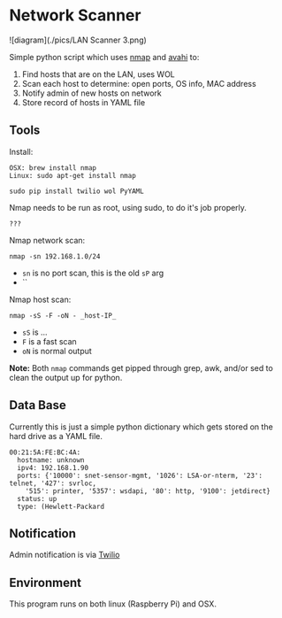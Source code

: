 # Network Scanner

![diagram](./pics/LAN Scanner 3.png)

Simple python script which uses [nmap](http://) and [avahi](http://www.avahi.org) to:

1. Find hosts that are on the LAN, uses WOL
2. Scan each host to determine: open ports, OS info, MAC address
3. Notify admin of new hosts on network
4. Store record of hosts in YAML file

## Tools

Install:

	OSX: brew install nmap
	Linux: sudo apt-get install nmap

	sudo pip install twilio wol PyYAML

Nmap needs to be run as root, using sudo, to do it's job properly.

	???

Nmap network scan:

	nmap -sn 192.168.1.0/24

* `sn` is no port scan, this is the old `sP` arg
* ``

Nmap host scan:

	nmap -sS -F -oN - _host-IP_

* `sS` is ...
* `F` is a fast scan
* `oN` is normal output

**Note:** Both `nmap` commands get pipped through grep, awk, and/or sed to clean the output up for python.

## Data Base

Currently this is just a simple python dictionary which gets stored on the hard drive as a YAML file.

	00:21:5A:FE:BC:4A:
	  hostname: unknown
	  ipv4: 192.168.1.90
	  ports: {'10000': snet-sensor-mgmt, '1026': LSA-or-nterm, '23': telnet, '427': svrloc,
		'515': printer, '5357': wsdapi, '80': http, '9100': jetdirect}
	  status: up
	  type: (Hewlett-Packard

## Notification

Admin notification is via [Twilio](http://)

## Environment

This program runs on both linux (Raspberry Pi) and OSX.

